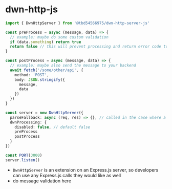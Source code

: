 # dwn-http-js

```typescript
import { DwnHttpServer } from '@tbd54566975/dwn-http-server-js'

const preProcess = async (message, data) => {
  // example: maybe do some custom validation
  if (data.something) return true
  return false // this will prevent processing and return error code to client
}

const postProcess = async (message, data) => {
  // example: maybe also send the message to your backend
  await fetch('/some/other/api', {
    method: 'POST',
    body: JSON.stringify({
      message,
      data
    })
  })
}

const server = new DwnHttpServer({
  parseFallback: async (req, res) => {}, // called in the case where a DWN message is failed to be parsed
  dwnProcessing: {
    disabled: false, // default false
    preProcess
    postProcess
  }
})

const PORT(3000)
server.listen()
```

- `DwnHttpServer` is an extension on an Express.js server, so developers can use any Express.js calls they would like as well
- do message validation here